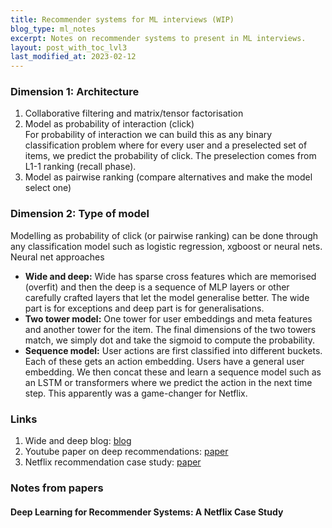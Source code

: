 ```yaml
---
title: Recommender systems for ML interviews (WIP)
blog_type: ml_notes
excerpt: Notes on recommender systems to present in ML interviews.
layout: post_with_toc_lvl3
last_modified_at: 2023-02-12
---
```


### Dimension 1: Architecture
1. Collaborative filtering and matrix/tensor factorisation
2. Model as probability of interaction (click)\
   For probability of interaction we can build this as any binary classification problem
    where for every user and a preselected set of items, we predict the probability of
    click. The preselection comes from L1-1 ranking (recall phase).
3. Model as pairwise ranking (compare alternatives and make the model select one)

### Dimension 2: Type of model
Modelling as probability of click (or pairwise ranking) can be done through
any classification model such as logistic regression, xgboost or neural nets.
Neural net approaches
* **Wide and deep:** Wide has sparse cross features which are memorised (overfit) and then
  the deep is a sequence of MLP layers or other carefully crafted layers that let the
  model generalise better. The wide part is for exceptions and deep part is for
  generalisations.
* **Two tower model:** One tower for user embeddings and meta features and another
  tower for the item. The final dimensions of the two towers match, we simply
  dot and take the sigmoid to compute the probability.
* **Sequence model:** User actions are first classified into different buckets. Each
  of these gets an action embedding. Users have a general user embedding. We then concat
  these and learn a sequence model such as an LSTM or transformers where we predict the
  action in the next time step. This apparently was a game-changer for Netflix.

### Links
1. Wide and deep blog: [blog](https://ai.googleblog.com/2016/06/wide-deep-learning-better-together-with.html)
2. Youtube paper on deep recommendations: [paper](https://static.googleusercontent.com/media/research.google.com/en//pubs/archive/45530.pdf)
3. Netflix recommendation case study: [paper](https://ojs.aaai.org/index.php/aimagazine/article/view/18140/18876)


### Notes from papers

#### Deep Learning for Recommender Systems: A Netflix Case Study
